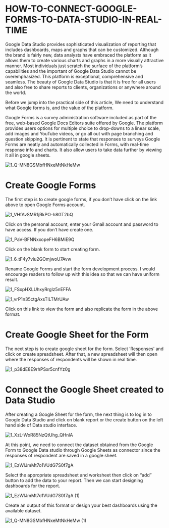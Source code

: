 # HOW-TO-CONNECT-GOOGLE-FORMS-TO-DATA-STUDIO-IN-REAL-TIME
Google Data Studio provides sophisticated visualization of reporting that includes dashboards, maps and graphs that can be customized. Although the brand is fairly new, data analysts have embraced the platform as it allows them to create various charts and graphs in a more visually attractive manner. Most individuals just scratch the surface of the platform’s capabilities and the important of Google Data Studio cannot be overemphasized. This platform is exceptional, comprehensive and seamless. The beauty of Google Data Studio is that it is free for all users and also free to share reports to clients, organizations or anywhere around the world.

Before we jump into the practical side of this article, We need to understand what Google forms is, and the value of the platform.

Google Forms is a survey administration software included as part of the free, web-based Google Docs Editors suite offered by Google. The platform provides users options for multiple choice to drop-downs to a linear scale, add images and YouTube videos, or go all out with page branching and question skipping. It is pertinent to state that responses to surveys Google Forms are neatly and automatically collected in Forms, with real-time response info and charts. It also allow users to take data further by viewing it all in google sheets.


![1_Q-MN8GSMbfHNxeMtNkHeMw](https://user-images.githubusercontent.com/58033364/107147805-4cb28480-6950-11eb-94b0-a185aad28a4f.png)


#  Create Google Forms
The first step is to create google forms, if you don’t have click on the link above to open Google Forms account.

![1_VHfAvSMR1jRkPO-h8GT2bQ](https://user-images.githubusercontent.com/58033364/107147886-ba5eb080-6950-11eb-952e-9f04cf50071a.png)

Click on the personal account, enter your Gmail account and password to have access. If you don’t have create one.

![1_PaV-BFNNxxopeFH6BMiE9Q](https://user-images.githubusercontent.com/58033364/107147912-d4988e80-6950-11eb-88f1-ad41052dcf3d.png)

Click on the blank form to start creating form.

![1_6_tF4y7viu2GOmjwoU7Avw](https://user-images.githubusercontent.com/58033364/107147997-26411900-6951-11eb-91a5-ff485c5fef46.png)

Rename Google Forms and start the form development process. I would encourage readers to follow up with this idea so that we can have uniform result.

![1_FSxpHXLUhxyRrgIz5nEFFA](https://user-images.githubusercontent.com/58033364/107148033-4ffa4000-6951-11eb-93d2-981c8a1161e4.png)

![1_vrP1n35ctgAxsTILTMrUAw](https://user-images.githubusercontent.com/58033364/107148047-5f798900-6951-11eb-9d3b-ef8f99586dbd.png)

Click on this link to view the form and also replicate the form in the above format.

#  Create Google Sheet for the Form

The next step is to create google sheet for the form. Select ’Responses’ and click on create spreadsheet. After that, a new spreadsheet will then open where the responses of respondents will be shown in real time.

![1_p38dE8E9rhPSxr5cnfYz0g](https://user-images.githubusercontent.com/58033364/107148078-994a8f80-6951-11eb-9844-cfde657a59c4.png)

#  Connect the Google Sheet created to Data Studio

After creating a Google Sheet for the form, the next thing is to log in to Google Data Studio and click on blank report or the create button on the left hand side of Data studio interface.

![1_XzL-WxR85NzQtUhg_QHnlA](https://user-images.githubusercontent.com/58033364/107148099-b4b59a80-6951-11eb-94ad-2058d0b0df2f.png)

At this point, we need to connect the dataset obtained from the Google Form to Google Data studio through Google Sheets as connector since the responses of respondent are saved in a google sheet.

![1_EzWlJmMt7o1VUdG7S0f7gA](https://user-images.githubusercontent.com/58033364/107148119-d44cc300-6951-11eb-9350-56692d1158cb.png)

Select the appropriate spreadsheet and worksheet then click on “add” button to add the data to your report. Then we can start designing dashboards for the report.

![1_EzWlJmMt7o1VUdG7S0f7gA (1)](https://user-images.githubusercontent.com/58033364/107148125-e3cc0c00-6951-11eb-8172-fd44642745ad.png)

Create an output of this format or design your best dashboards using the available dataset.

![1_Q-MN8GSMbfHNxeMtNkHeMw (1)](https://user-images.githubusercontent.com/58033364/107148160-1970f500-6952-11eb-9758-aa2e87138c04.png)



